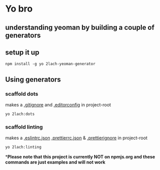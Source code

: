 # Yo bro

## understanding yeoman by building a couple of generators

## setup it up

```
npm install -g yo 2lach-yeoman-generator
```

## Using generators

### scaffold dots

makes a [.gitignore](generators/dots/templates/gitignore-template) and [.editorconfig](generators/dots/templates/editorconfig-template) in project-root

```bash
yo 2lach:dots
```

### scaffold linting

makes a [.eslintrc.json](generators/linting/templates/eslintrc-template.json) [.prettierrc.json](generators/linting/templates/prettierrc-template.json) & [.prettierignore](generators/linting/templates/prettierignore-template) in project-root

```bash
yo 2lach:linting
```

<!--
### tests

* wip

### react component

* wip
-->

***Please note that this project is currently NOT on npmjs.org and these commands are just examples and will not work**
